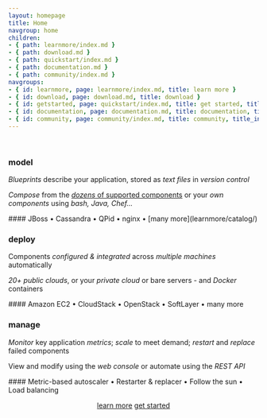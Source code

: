 ```yaml
---
layout: homepage
title: Home
navgroup: home
children:
- { path: learnmore/index.md }
- { path: download.md }
- { path: quickstart/index.md }
- { path: documentation.md }
- { path: community/index.md }
navgroups:
- { id: learnmore, page: learnmore/index.md, title: learn more }
- { id: download, page: download.md, title: download }
- { id: getstarted, page: quickstart/index.md, title: get started, title_in_menu: Get started }
- { id: documentation, page: documentation.md, title: documentation, title_in_menu: All documentation }
- { id: community, page: community/index.md, title: community, title_in_menu: Community home }
---
```


<div class="jumbotron">
<div id="apachebrooklynbanner">&nbsp;</div>

<div class="row">
<div class="col-md-4" markdown="1">

### model

*Blueprints* describe your application, stored as *text files* in *version control*

*Compose* from the [*dozens* of supported components](learnmore/catalog/) or your *own components* using *bash, Java, Chef...*

<div class="text-muted" markdown="1">
#### JBoss &bull; Cassandra &bull; QPid &bull; nginx &bull; [many more](learnmore/catalog/)
</div>

</div>
<div class="col-md-4" markdown="1">

### deploy

Components *configured &amp; integrated* across *multiple machines* automatically

*20+ public clouds*, or your *private cloud* or bare servers - and *Docker* containers

<div class="text-muted" markdown="1">
#### Amazon EC2 &bull; CloudStack &bull; OpenStack &bull; SoftLayer &bull; many more
</div>

</div>
<div class="col-md-4" markdown="1">

### manage

*Monitor* key application *metrics*; *scale* to meet demand; *restart* and *replace* failed components

View and modify using the *web console* or automate using the *REST API*

<div class="text-muted" markdown="1">
#### Metric-based autoscaler &bull; Restarter &amp; replacer &bull; Follow the sun &bull; Load balancing 
</div>

</div>
</div><!-- row -->

<div style="text-align: center" markdown="1">

<a class="btn btn-primary btn-lg" role="button" href="learnmore.html">learn more</a>
<a class="btn btn-primary btn-lg" role="button" href="quickstart/">get started</a>

</div>

</div><!-- jumbotron -->
